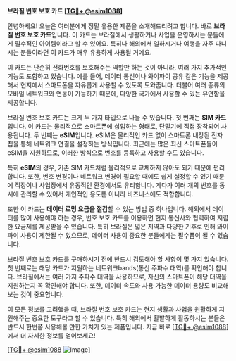 **브라질 번호 보호 카드 [[TG💪+ @esim1088](https://t.me/s/esim1088)]**

안녕하세요! 오늘은 여러분에게 정말 유용한 제품을 소개해드리려고 합니다. 바로 **브라질 번호 보호 카드**입니다. 이 카드는 브라질에서 생활하거나 사업을 운영하시는 분들에게 필수적인 아이템이라고 할 수 있어요. 특히나 해외에서 일하시거나 여행을 자주 다니시는 분들이라면 이 카드가 매우 유용하게 사용될 거예요.

이 카드는 단순히 전화번호를 보호해주는 역할만 하는 것이 아니라, 여러 가지 추가적인 기능도 포함하고 있습니다. 예를 들어, 데이터 통신이나 와이파이 공유 같은 기능을 제공해서 현지에서 스마트폰을 자유롭게 사용할 수 있도록 도와줍니다. 더불어 여러 종류의 모바일 네트워크와 연동이 가능하기 때문에, 다양한 국가에서 사용할 수 있는 유연함을 제공합니다.

브라질 번호 보호 카드는 크게 두 가지 타입으로 나눌 수 있습니다. 첫 번째는 **SIM 카드**입니다. 이 카드는 물리적으로 스마트폰에 삽입하는 형태로, 단말기에 직접 장착되어 사용됩니다. 두 번째는 **eSIM**입니다. eSIM은 물리적인 카드 없이 스마트폰 내장된 전자 칩을 통해 네트워크 연결을 설정하는 방식입니다. 최근에는 많은 최신 스마트폰들이 eSIM을 지원하므로, 이러한 방식으로 번호를 등록하고 사용할 수도 있습니다.

특히 **eSIM**의 경우, 기존 SIM 카드처럼 물리적으로 교체하지 않아도 되기 때문에 편리합니다. 또한, 번호 변경이나 네트워크 변경이 필요할 때에도 쉽게 설정할 수 있기 때문에 직장이나 사업장에서 유동적인 환경에서도 유리합니다. 게다가 여러 개의 번호를 동시에 관리할 수 있어서 개인적인 용도뿐 아니라 비즈니스에도 적합합니다.

또한 이 카드는 **데이터 로밍 요금을 절감**할 수 있는 방법 중 하나입니다. 해외에서 데이터를 많이 사용해야 하는 경우, 번호 보호 카드를 이용하면 현지 통신사와 협력하여 저렴한 요금제를 제공받을 수 있습니다. 특히 브라질은 넓은 지역과 다양한 기후로 인해 와이파이 사용이 제한될 수 있으므로, 데이터 사용이 중요한 분들에게는 필수품이 될 수 있습니다.

브라질 번호 보호 카드를 구매하시기 전에 반드시 검토해야 할 사항이 몇 가지 있습니다. 첫 번째로는 해당 카드가 지원하는 네트워크bands(통신 주파수 대역)를 확인해야 합니다. 브라질에서는 여러 가지 주파수 대역을 사용하므로, 자신의 스마트폰이 해당 대역을 지원하는지 꼭 확인해야 합니다. 또한, 데이터 속도와 사용 가능한 데이터 용량도 비교해보는 것이 중요합니다.

이 모든 정보를 고려했을 때, 브라질 번호 보호 카드는 현지 생활과 사업을 원활하게 지원해주는 중요한 도구라고 할 수 있습니다. 특히 해외에서 활발하게 활동하시는 분들은 반드시 한번쯤 사용해볼 만한 가치가 있는 제품입니다. 지금 바로 [[TG💪+ @esim1088](https://t.me/s/esim1088)]에서 더 자세한 정보를 얻어보세요!

[[TG💪+ @esim1088](https://t.me/s/esim1088) ![Image](https://i.postimg.cc/Y0z9fWf4/image.png)]